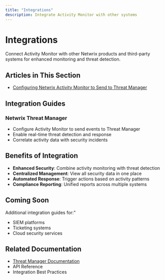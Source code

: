 ```yaml
---
title: "Integrations"
description: Integrate Activity Monitor with other systems
---
```


# Integrations

Connect Activity Monitor with other Netwrix products and third-party systems for enhanced monitoring and threat detection.

## Articles in This Section

- [Configuring Netwrix Activity Monitor to Send to Threat Manager](./configuring-netwrix-activity-monitor-to-send-to-threat-manager)

## Integration Guides

### Netwrix Threat Manager
- Configure Activity Monitor to send events to Threat Manager
- Enable real-time threat detection and response
- Correlate activity data with security incidents

## Benefits of Integration

- **Enhanced Security**: Combine activity monitoring with threat detection
- **Centralized Management**: View all security data in one place
- **Automated Response**: Trigger actions based on activity patterns
- **Compliance Reporting**: Unified reports across multiple systems

## Coming Soon

Additional integration guides for:"
- SIEM platforms
- Ticketing systems
- Cloud security services

## Related Documentation

- [Threat Manager Documentation](/docs/threatmanager/)
- API Reference
- Integration Best Practices